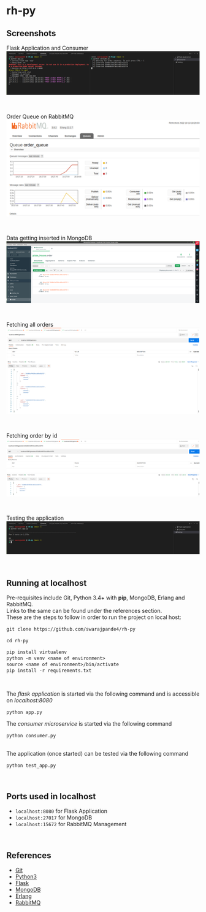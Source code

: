 # rh-py

## Screenshots

Flask Application and Consumer
![Application and Consumer](https://github.com/swarajpande4/rh-py/blob/main/images/app-consume.png?raw=true)

<br>

Order Queue on RabbitMQ
![Order Queue](https://github.com/swarajpande4/rh-py/blob/main/images/order_queue.png?raw=true)

<br>

Data getting inserted in MongoDB
![MongoDB](https://github.com/swarajpande4/rh-py/blob/main/images/mongodb.png?raw=true)

<br>

Fetching all orders 
![All Orders](https://github.com/swarajpande4/rh-py/blob/main/images/getorders.png?raw=true)

<br>

Fetching order by id
![Fetch Order by id](https://github.com/swarajpande4/rh-py/blob/main/images/getorder-id.png?raw=true)

<br>

Testing the application
![Testing](https://github.com/swarajpande4/rh-py/blob/main/images/unittest.png?raw=true)

<br>

## Running at localhost

Pre-requisites include Git, Python 3.4+ with **pip**, MongoDB, Erlang and RabbitMQ.
<br>
Links to the same can be found under the references section.
<br>
These are the steps to follow in order to run the project on local host: 
<br>

```
git clone https://github.com/swarajpande4/rh-py
```

```
cd rh-py
```

```
pip install virtualenv
python -m venv <name of environment>
source <name of environment>/bin/activate
pip install -r requirements.txt
```

<br>

The *flask application* is started via the following command and is accessible on *localhost:8080*
```
python app.py
```

The *consumer microservice* is started via the following command 
```
python consumer.py
```

<br>
The application (once started) can be tested via the following command 

```
python test_app.py
```

<br>

## Ports used in localhost 
- `localhost:8080` for Flask Application 
- `localhost:27017` for MongoDB 
- `localhost:15672` for RabbitMQ Management

<br>

## References 
- [Git](https://git-scm.com/)
- [Python3](https://www.python.org/)
- [Flask](https://flask.palletsprojects.com/en/2.2.x/)
- [MongoDB](https://www.mongodb.com/)
- [Erlang](https://www.erlang.org/)
- [RabbitMQ](https://www.rabbitmq.com/)